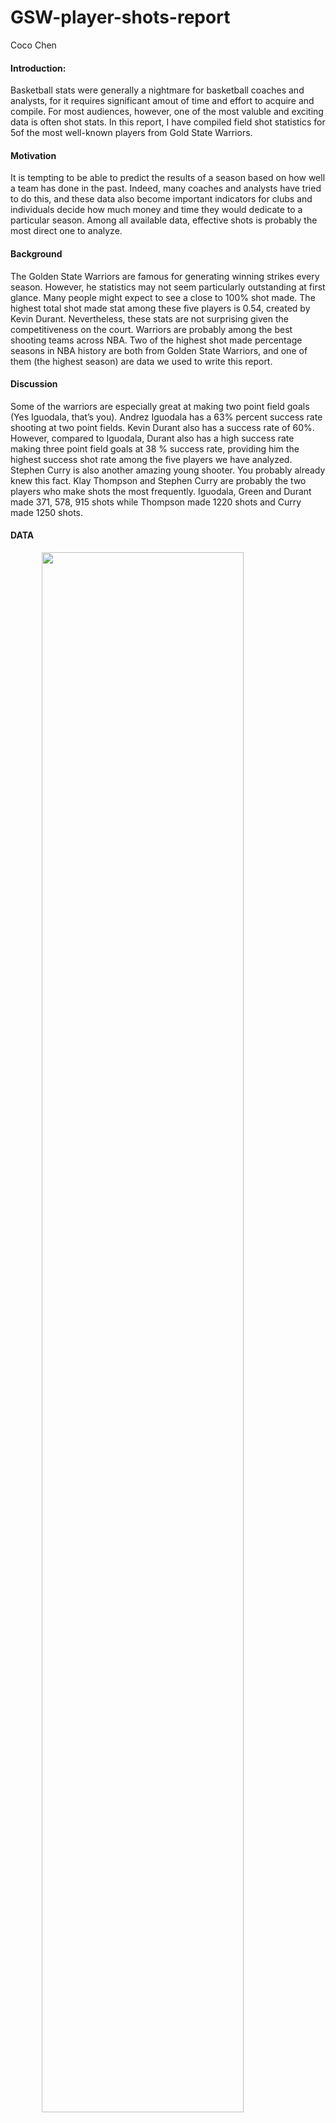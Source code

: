 GSW-player-shots-report
================
Coco Chen

#### Introduction:

Basketball stats were generally a nightmare for basketball coaches and analysts, for it requires significant amout of time and effort to acquire and compile. For most audiences, however, one of the most valuble and exciting data is often shot stats. In this report, I have compiled field shot statistics for 5of the most well-known players from Gold State Warriors.

#### Motivation

It is tempting to be able to predict the results of a season based on how well a team has done in the past. Indeed, many coaches and analysts have tried to do this, and these data also become important indicators for clubs and individuals decide how much money and time they would dedicate to a particular season. Among all available data, effective shots is probably the most direct one to analyze.

#### Background

The Golden State Warriors are famous for generating winning strikes every season. However, he statistics may not seem particularly outstanding at first glance. Many people might expect to see a close to 100% shot made. The highest total shot made stat among these five players is 0.54, created by Kevin Durant. Nevertheless, these stats are not surprising given the competitiveness on the court. Warriors are probably among the best shooting teams across NBA. Two of the highest shot made percentage seasons in NBA history are both from Golden State Warriors, and one of them (the highest season) are data we used to write this report.

#### Discussion

Some of the warriors are especially great at making two point field goals (Yes Iguodala, that’s you). Andrez Iguodala has a 63% percent success rate shooting at two point fields. Kevin Durant also has a success rate of 60%. However, compared to Iguodala, Durant also has a high success rate making three point field goals at 38 % success rate, providing him the highest success shot rate among the five players we have analyzed. Stephen Curry is also another amazing young shooter. You probably already knew this fact. Klay Thompson and Stephen Curry are probably the two players who make shots the most frequently. Iguodala, Green and Durant made 371, 578, 915 shots while Thompson made 1220 shots and Curry made 1250 shots.

#### DATA

<img src="/Users/hanluchen/workout01/images/gsw-shot-chart.png" width="80%" style="display: block; margin: auto;" />

``` r
shots_data <- read.csv("/Users/hanluchen/workout01/data/shots-data.csv")
clean_shots <- shots_data[c('name', "shot_type", "shot_made_flag")]
clean2 <- filter(clean_shots, shot_type =="2PT Field Goal")
clean3 <- filter(clean_shots, shot_type =="3PT Field Goal")
pt2 <- summarise(group_by(clean2, name), total_shots = sum(shot_type == '2PT Field Goal'), made = sum(shot_made_flag == 'shot_yes'), perc_made = made/total_shots)
pt3 <- summarise(group_by(clean3, name), total_shots = sum(shot_type == '3PT Field Goal'), made = sum(shot_made_flag == 'shot_yes'), perc_made = made/total_shots)

tt <- summarise(group_by(clean_shots, name), total_shots = length(shot_type), made = sum(shot_made_flag == 'shot_yes'), perc_made = made/total_shots)
pt2
```

    ## # A tibble: 5 x 4
    ##   name            total_shots  made perc_made
    ##   <fct>                 <int> <int>     <dbl>
    ## 1 Andrez Iguodala         210   134     0.638
    ## 2 Draymond Green          346   171     0.494
    ## 3 Kevin Durant            643   390     0.607
    ## 4 Klay Thompson           640   329     0.514
    ## 5 Stephen Curry           563   304     0.540

``` r
pt3
```

    ## # A tibble: 5 x 4
    ##   name            total_shots  made perc_made
    ##   <fct>                 <int> <int>     <dbl>
    ## 1 Andrez Iguodala         161    58     0.360
    ## 2 Draymond Green          232    74     0.319
    ## 3 Kevin Durant            272   105     0.386
    ## 4 Klay Thompson           580   246     0.424
    ## 5 Stephen Curry           687   280     0.408

``` r
tt
```

    ## # A tibble: 5 x 4
    ##   name            total_shots  made perc_made
    ##   <fct>                 <int> <int>     <dbl>
    ## 1 Andrez Iguodala         371   192     0.518
    ## 2 Draymond Green          578   245     0.424
    ## 3 Kevin Durant            915   495     0.541
    ## 4 Klay Thompson          1220   575     0.471
    ## 5 Stephen Curry          1250   584     0.467

#### Summary

Although Golden State Warriors have outstanding effect shots statistics. It is never the only data that determines how well this team does in a season. Evaluting an NBA team is much more complicated than what could be concluded from pure
